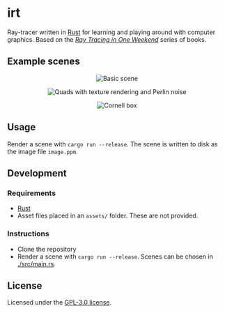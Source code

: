 # irt

Ray-tracer written in [Rust](https://www.rust-lang.org/) for learning and playing around with computer graphics. Based on the [_Ray Tracing in One Weekend_](https://raytracing.github.io/) series of books.

## Example scenes

<p align="center">
    <img alt="Basic scene" src="https://github.com/user-attachments/assets/ba317fc5-2491-4df4-8e5b-d7981e5c9361" />
</p>

<p align="center">
    <img alt="Quads with texture rendering and Perlin noise" src="https://github.com/user-attachments/assets/437ef10d-3e9d-4cb9-8ff4-e5a899849311" />
</p>

<p align="center">
    <img alt="Cornell box" src="https://github.com/user-attachments/assets/4b6748a1-3128-4fa4-9759-3b71a2dbb73d" />
</p>

## Usage

Render a scene with `cargo run --release`. The scene is written to disk as the image file `image.ppm`. 

## Development

### Requirements

- [Rust](https://www.rust-lang.org/)
- Asset files placed in an `assets/` folder. These are not provided.

### Instructions

- Clone the repository
- Render a scene with `cargo run --release`. Scenes can be chosen in [./src/main.rs](./src/main.rs).

## License

Licensed under the [GPL-3.0 license](./LICENSE).
